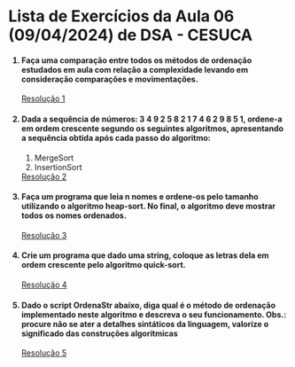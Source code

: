 <h1>Lista de Exercícios da Aula 06 (09/04/2024) de DSA - CESUCA</h1>
<ol>
<h4><li> Faça uma comparação entre todos os métodos de ordenação estudados em aula com relação a complexidade levando em consideração comparações e movimentações.</li></h4>
  <a href="./01.js">Resolução 1</a>
<h4><li>Dada a sequência de números: 3 4 9 2 5 8 2 1 7 4 6 2 9 8 5 1, ordene-a em ordem crescente segundo os seguintes algoritmos, apresentando a sequência obtida após cada passo do algoritmo:</li></h4>
<ol>
  <li>MergeSort</li>
  <li>InsertionSort</li>
</ol>
  <a href="./02.js">Resolução 2</a>
<h4><li>Faça um programa que leia n nomes e ordene-os pelo tamanho utilizando o algoritmo heap-sort. No final, o algoritmo deve mostrar todos os nomes ordenados.</li></h4>
  <a href="./03.js">Resolução 3</a>
<h4><li>Crie um programa que dado uma string, coloque as letras dela em ordem crescente pelo algoritmo quick-sort.</li></h4>
  <a href="./04.js">Resolução 4</a>
<h4><li>Dado o script OrdenaStr abaixo, diga qual é o método de ordenação implementado neste algoritmo e descreva o seu funcionamento. Obs.: procure não se ater a detalhes sintáticos da linguagem, valorize o significado das construções algorítmicas</li></h4>
  <a href="./05.js">Resolução 5</a>
</ol>
